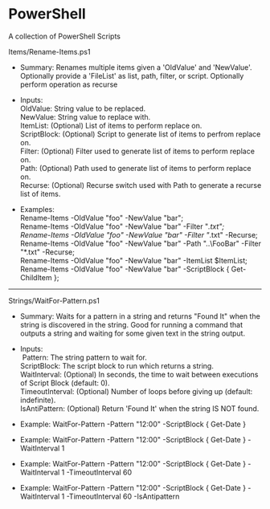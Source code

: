 # PowerShell
A collection of PowerShell Scripts

Items/Rename-Items.ps1

- Summary: Renames multiple items given a 'OldValue' and 'NewValue'. Optionally provide a 'FileList' as list, path, filter, or script. Optionally perform operation as recurse

- Inputs:<br>
     OldValue: String value to be replaced.<br>
     NewValue: String value to replace with.<br>
     ItemList: (Optional) List of items to perform replace on.<br>
  ScriptBlock: (Optional) Script to generate list of items to perfrom replace on.<br>
       Filter: (Optional) Filter used to generate list of items to perform replace on.<br>
         Path: (Optional) Path used to generate list of items to perform replace on.<br>
      Recurse: (Optional) Recurse switch used with Path to generate a recurse list of items.<br>

- Examples:<br>
   Rename-Items -OldValue "foo" -NewValue "bar";<br>
   Rename-Items -OldValue "foo" -NewValue "bar" -Filter "*.txt";<br>
   Rename-Items -OldValue "foo" -NewValue "bar" -Filter "*.txt" -Recurse;<br>
   Rename-Items -OldValue "foo" -NewValue "bar" -Path "..\FooBar\" -Filter "*.txt" -Recurse;<br>
   Rename-Items -OldValue "foo" -NewValue "bar" -ItemList $ItemList;<br>
   Rename-Items -OldValue "foo" -NewValue "bar" -ScriptBlock { Get-ChildItem };<br>

--------------------------------------------------------------------------------

Strings/WaitFor-Pattern.ps1

- Summary: Waits for a pattern in a string and returns "Found It" when the string is discovered in the string. Good for running a command that outputs a string and waiting for some given text in the string output.

- Inputs:<br>
&nbsp;Pattern: The string pattern to wait for.<br>
      ScriptBlock: The script block to run which returns a string.<br>
     WaitInterval: (Optional) In seconds, the time to wait between executions of Script Block (default: 0).<br>
  TimeoutInterval: (Optional) Number of loops before giving up (default: indefinite).<br>
    IsAntiPattern: (Optional) Return 'Found It' when the string IS NOT found.<br>

- Example: WaitFor-Pattern -Pattern "12:00" -ScriptBlock { Get-Date }
- Example: WaitFor-Pattern -Pattern "12:00" -ScriptBlock { Get-Date } -WaitInterval 1
- Example: WaitFor-Pattern -Pattern "12:00" -ScriptBlock { Get-Date } -WaitInterval 1 -TimeoutInterval 60
- Example: WaitFor-Pattern -Pattern "12:00" -ScriptBlock { Get-Date } -WaitInterval 1 -TimeoutInterval 60 -IsAntipattern

